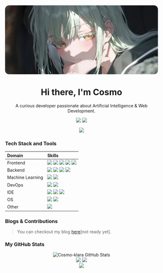 <div align="center">

![](./README.assets/banner.webp)

<h1 align="center">Hi there, I'm Cosmo</h1>

A curious developer passionate about Artificial Intelligence & Web Development.

[![][social-bilibili-shield]][social-bilibili-link] [![][social-email-shield]][social-email-link]

![][split]

</div>

### Tech Stack and Tools

| Domain           | Skills   |
| :--------------- | :------- |
| Frontend         | ![][frontend-vue] ![][frontend-react] ![][frontend-js] ![][frontend-css]  ![][frontend-ts] |
| Backend          | ![][backend-python] ![][backend-nodejs] ![][backend-cpp]  ![][backend-mysql] |
| Machine Learning | ![][ml-pytorch] ![][ml-r] |
| DevOps           | ![][ops-docker] ![][ops-github-action] |
| IDE              | ![][ide-trae] ![][ide-vscode] ![][ide-vim] |
| OS               | ![][os-windows] ![][os-linux] |
| Other            | ![][other-markdown] |


### Blogs & Contributions

> You can checkout my blog [here]()[not ready yet].

### My GitHub Stats

<div align="center">
  <img src="https://github-readme-stats.vercel.app/api?username=Cosmo-klara&show_icons=true&theme=radical&title_color=FFE652&text_color=71DFE7&hide_border=1&border_radius=8" width="60%" alt="Cosmo-klara GitHub Stats">
  <br/>
  <img src="https://github-profile-summary-cards.vercel.app/api/cards/repos-per-language?username=Cosmo-klara&theme=radical" width="40%" />
  <img src="https://github-profile-summary-cards.vercel.app/api/cards/most-commit-language?username=Cosmo-klara&theme=radical" width="40%" />
  <br/>
  <img src="https://github-profile-summary-cards.vercel.app/api/cards/profile-details?username=Cosmo-klara&theme=radical" width="90%" />
</div>


<!-- SHIELD GROUP -->

[frontend-vue]: https://img.shields.io/badge/-Vue.js-4FC08D?style=flat-square&logoColor=white&logo=vuedotjs
[frontend-react]: https://img.shields.io/badge/-React-61DAFB?style=flat-square&logoColor=white&logo=react
[frontend-js]: https://img.shields.io/badge/-JavaScript-F7DF1E?style=flat-square&logoColor=white&logo=javascript
[frontend-css]: https://img.shields.io/badge/-CSS3-1572B6?style=flat-square&logoColor=white&logo=css
[frontend-ts]: https://img.shields.io/badge/-TypeScript-3178C6?style=flat-square&logoColor=white&logo=typescript

[backend-python]: https://img.shields.io/badge/-Python-3776AB?style=flat-square&logoColor=white&logo=python
[backend-nodejs]: https://img.shields.io/badge/-Node.js-3776AB?style=flat-square&logoColor=white&logo=nodedotjs
[backend-cpp]: https://img.shields.io/badge/-C%2B%2B-00599C?style=flat-square&logoColor=white&logo=cplusplus
[backend-mysql]: https://img.shields.io/badge/-MySQL-4479A1?style=flat-square&logoColor=white&logo=mysql

[ml-pytorch]: https://img.shields.io/badge/-PyTorch-EE4C2C?style=flat-square&logoColor=white&logo=pytorch
[ml-r]: https://img.shields.io/badge/-R-276DC3?style=flat-square&logoColor=white&logo=r

[ops-docker]: https://img.shields.io/badge/-Docker-2496ED?style=flat-square&logoColor=white&logo=docker
[ops-github-action]: https://img.shields.io/badge/-GitHub_Actions-2088FF?style=flat-square&logoColor=white&logo=githubactions

[ide-trae]: https://img.shields.io/badge/-Trae-6366F1?style=flat-square&logoColor=white&logo=trae
[ide-vscode]: https://img.shields.io/badge/-VS_Code-007ACC?style=flat-square&logoColor=white&logo=visualstudiocode
[ide-vim]: https://img.shields.io/badge/-Vim-019733?style=flat-square&logoColor=white&logo=vim

[os-windows]: https://img.shields.io/badge/-Windows-0078D6?style=flat-square&logoColor=white&logo=windows
[os-linux]: https://img.shields.io/badge/-Linux-FCC624?style=flat-square&logoColor=white&logo=linux

[other-markdown]: https://img.shields.io/badge/-Markdown-000000?style=flat-square&logoColor=white&logo=markdown

[split]: https://raw.githubusercontent.com/andreasbm/readme/master/assets/lines/rainbow.png

[social-bilibili-link]: https://space.bilibili.com/505743239
[social-bilibili-shield]: https://img.shields.io/badge/-Bilibili-FB7299?style=flat-square&logoColor=white&logo=bilibili

[social-email-link]: wincomso9@gmail.com
[social-email-shield]: https://img.shields.io/badge/-Email-EA4335?style=flat-square&logoColor=white&logo=gmail

